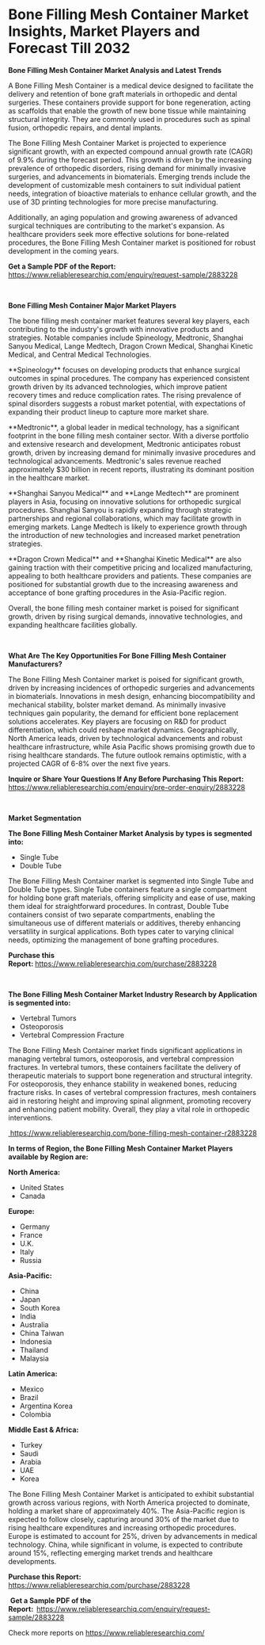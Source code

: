 <p><h1>Bone Filling Mesh Container Market Insights, Market Players and Forecast Till 2032</h1></p><p><strong>Bone Filling Mesh Container Market Analysis and Latest Trends</strong></p>
<p><p>A Bone Filling Mesh Container is a medical device designed to facilitate the delivery and retention of bone graft materials in orthopedic and dental surgeries. These containers provide support for bone regeneration, acting as scaffolds that enable the growth of new bone tissue while maintaining structural integrity. They are commonly used in procedures such as spinal fusion, orthopedic repairs, and dental implants.</p><p>The Bone Filling Mesh Container Market is projected to experience significant growth, with an expected compound annual growth rate (CAGR) of 9.9% during the forecast period. This growth is driven by the increasing prevalence of orthopedic disorders, rising demand for minimally invasive surgeries, and advancements in biomaterials. Emerging trends include the development of customizable mesh containers to suit individual patient needs, integration of bioactive materials to enhance cellular growth, and the use of 3D printing technologies for more precise manufacturing.</p><p>Additionally, an aging population and growing awareness of advanced surgical techniques are contributing to the market's expansion. As healthcare providers seek more effective solutions for bone-related procedures, the Bone Filling Mesh Container market is positioned for robust development in the coming years.</p></p>
<p><strong>Get a Sample PDF of the Report:&nbsp;</strong> <a href="https://www.reliableresearchiq.com/enquiry/request-sample/2883228?utm_campaign=3202&utm_medium=2&utm_source=Github&utm_content=ia&utm_term=13032025&utm_id=bone-filling-mesh-container">https://www.reliableresearchiq.com/enquiry/request-sample/2883228</a></p>
<p>&nbsp;</p>
<p><strong>Bone Filling Mesh Container Major Market Players</strong></p>
<p><p>The bone filling mesh container market features several key players, each contributing to the industry's growth with innovative products and strategies. Notable companies include Spineology, Medtronic, Shanghai Sanyou Medical, Lange Medtech, Dragon Crown Medical, Shanghai Kinetic Medical, and Central Medical Technologies.</p><p>**Spineology** focuses on developing products that enhance surgical outcomes in spinal procedures. The company has experienced consistent growth driven by its advanced technologies, which improve patient recovery times and reduce complication rates. The rising prevalence of spinal disorders suggests a robust market potential, with expectations of expanding their product lineup to capture more market share.</p><p>**Medtronic**, a global leader in medical technology, has a significant footprint in the bone filling mesh container sector. With a diverse portfolio and extensive research and development, Medtronic anticipates robust growth, driven by increasing demand for minimally invasive procedures and technological advancements. Medtronic's sales revenue reached approximately $30 billion in recent reports, illustrating its dominant position in the healthcare market.</p><p>**Shanghai Sanyou Medical** and **Lange Medtech** are prominent players in Asia, focusing on innovative solutions for orthopedic surgical procedures. Shanghai Sanyou is rapidly expanding through strategic partnerships and regional collaborations, which may facilitate growth in emerging markets. Lange Medtech is likely to experience growth through the introduction of new technologies and increased market penetration strategies.</p><p>**Dragon Crown Medical** and **Shanghai Kinetic Medical** are also gaining traction with their competitive pricing and localized manufacturing, appealing to both healthcare providers and patients. These companies are positioned for substantial growth due to the increasing awareness and acceptance of bone grafting procedures in the Asia-Pacific region.</p><p>Overall, the bone filling mesh container market is poised for significant growth, driven by rising surgical demands, innovative technologies, and expanding healthcare facilities globally.</p></p>
<p>&nbsp;</p>
<p><strong>What Are The Key Opportunities For Bone Filling Mesh Container Manufacturers?</strong></p>
<p><p>The Bone Filling Mesh Container market is poised for significant growth, driven by increasing incidences of orthopedic surgeries and advancements in biomaterials. Innovations in mesh design, enhancing biocompatibility and mechanical stability, bolster market demand. As minimally invasive techniques gain popularity, the demand for efficient bone replacement solutions accelerates. Key players are focusing on R&D for product differentiation, which could reshape market dynamics. Geographically, North America leads, driven by technological advancements and robust healthcare infrastructure, while Asia Pacific shows promising growth due to rising healthcare standards. The future outlook remains optimistic, with a projected CAGR of 6-8% over the next five years.</p></p>
<p><strong>Inquire or Share Your Questions If Any Before Purchasing This Report:</strong> <a href="https://www.reliableresearchiq.com/enquiry/pre-order-enquiry/2883228?utm_campaign=3202&utm_medium=2&utm_source=Github&utm_content=ia&utm_term=13032025&utm_id=bone-filling-mesh-container">https://www.reliableresearchiq.com/enquiry/pre-order-enquiry/2883228</a></p>
<p>&nbsp;</p>
<p><strong>Market Segmentation</strong></p>
<p><strong>The Bone Filling Mesh Container Market Analysis by types is segmented into:</strong></p>
<p><ul><li>Single Tube</li><li>Double Tube</li></ul></p>
<p><p>The Bone Filling Mesh Container market is segmented into Single Tube and Double Tube types. Single Tube containers feature a single compartment for holding bone graft materials, offering simplicity and ease of use, making them ideal for straightforward procedures. In contrast, Double Tube containers consist of two separate compartments, enabling the simultaneous use of different materials or additives, thereby enhancing versatility in surgical applications. Both types cater to varying clinical needs, optimizing the management of bone grafting procedures.</p></p>
<p><strong>Purchase this Report:&nbsp;</strong><a href="https://www.reliableresearchiq.com/purchase/2883228?utm_campaign=3202&utm_medium=2&utm_source=Github&utm_content=ia&utm_term=13032025&utm_id=bone-filling-mesh-container">https://www.reliableresearchiq.com/purchase/2883228</a></p>
<p>&nbsp;</p>
<p><strong>The Bone Filling Mesh Container Market Industry Research by Application is segmented into:</strong></p>
<p><ul><li>Vertebral Tumors</li><li>Osteoporosis</li><li>Vertebral Compression Fracture</li></ul></p>
<p><p>The Bone Filling Mesh Container market finds significant applications in managing vertebral tumors, osteoporosis, and vertebral compression fractures. In vertebral tumors, these containers facilitate the delivery of therapeutic materials to support bone regeneration and structural integrity. For osteoporosis, they enhance stability in weakened bones, reducing fracture risks. In cases of vertebral compression fractures, mesh containers aid in restoring height and improving spinal alignment, promoting recovery and enhancing patient mobility. Overall, they play a vital role in orthopedic interventions.</p></p>
<p><a href="https://www.reliableresearchiq.com/bone-filling-mesh-container-r2883228?utm_campaign=3202&utm_medium=2&utm_source=Github&utm_content=ia&utm_term=13032025&utm_id=bone-filling-mesh-container">&nbsp;https://www.reliableresearchiq.com/bone-filling-mesh-container-r2883228</a></p>
<p><strong>In terms of Region, the Bone Filling Mesh Container Market Players available by Region are:</strong></p>
<p>
    <p> <strong> North America: </strong>
        <ul>
            <li>United States</li>
            <li>Canada</li>
        </ul>
        </p> 
    <p> <strong> Europe: </strong>
        <ul>
            <li>Germany</li>
            <li>France</li>
            <li>U.K.</li>
            <li>Italy</li>
            <li>Russia</li>
        </ul>
        </p> 
    <p> <strong> Asia-Pacific: </strong>
        <ul>
            <li>China</li>
            <li>Japan</li>
            <li>South Korea</li>
            <li>India</li>
            <li>Australia</li>
            <li>China Taiwan</li>
            <li>Indonesia</li>
            <li>Thailand</li>
            <li>Malaysia</li>
        </ul>
        </p> 
    <p> <strong> Latin America: </strong>
        <ul>
            <li>Mexico</li>
            <li>Brazil</li>
            <li>Argentina Korea</li>
            <li>Colombia</li>
        </ul>
        </p> 
    <p> <strong> Middle East & Africa: </strong>
        <ul>
            <li>Turkey</li>
            <li>Saudi</li>
            <li>Arabia</li>
            <li>UAE</li>
            <li>Korea</li>
        </ul>
    </p>
    </p>
<p><p>The Bone Filling Mesh Container Market is anticipated to exhibit substantial growth across various regions, with North America projected to dominate, holding a market share of approximately 40%. The Asia-Pacific region is expected to follow closely, capturing around 30% of the market due to rising healthcare expenditures and increasing orthopedic procedures. Europe is estimated to account for 25%, driven by advancements in medical technology. China, while significant in volume, is expected to contribute around 15%, reflecting emerging market trends and healthcare developments.</p></p>
<p><strong>Purchase this Report: </strong><a href="https://www.reliableresearchiq.com/purchase/2883228?utm_campaign=3202&utm_medium=2&utm_source=Github&utm_content=ia&utm_term=13032025&utm_id=bone-filling-mesh-container">https://www.reliableresearchiq.com/purchase/2883228</a></p>
<p>&nbsp;<strong>Get a Sample PDF of the Report:&nbsp;&nbsp;</strong><a href="https://www.reliableresearchiq.com/enquiry/request-sample/2883228?utm_campaign=3202&utm_medium=2&utm_source=Github&utm_content=ia&utm_term=13032025&utm_id=bone-filling-mesh-container">https://www.reliableresearchiq.com/enquiry/request-sample/2883228</a></p>
<p><strong></strong></p>
<p>Check more reports on <a href="https://www.reliableresearchiq.com/?utm_campaign=3202&utm_medium=2&utm_source=Github&utm_content=ia&utm_term=13032025&utm_id=bone-filling-mesh-container">https://www.reliableresearchiq.com/</a></p>